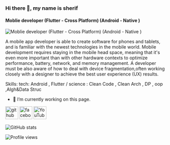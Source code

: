 ### Hi there 👋, my name is sherif
#### Moblie developer (Flutter - Cross Platform) (Android - Native )
![Moblie developer (Flutter - Cross Platform) (Android - Native )](https://scontent.fcai20-5.fna.fbcdn.net/v/t39.30808-6/p526x296/271732467_579945576637253_6428180888437238994_n.jpg?_nc_cat=107&ccb=1-5&_nc_sid=8bfeb9&_nc_ohc=mDRrPmQwVogAX_077u8&_nc_ht=scontent.fcai20-5.fna&oh=00_AT_tP4SEGqH7hAi16N9TC07BZIwYK7wM_fGc65nz-61q4g&oe=61E8E5BF)

A mobile app developer is able to create software for phones and tablets, and is familiar with the newest technologies in the mobile world. Mobile development requires staying in the mobile head space, meaning that it's even more important than with other hardware contexts to optimize performance, battery, network, and memory management. A developer must be also aware of how to deal with device fragmentation,often working closely with a designer to achieve the best user experience (UX) results.

Skills: tech: Android , Flutter / science : Clean Code , Clean Arch , DP , oop ,Algh&Data Struc 

- 🔭 I’m currently working on this page. 


[<img src='https://cdn.jsdelivr.net/npm/simple-icons@3.0.1/icons/github.svg' alt='github' height='40'>](https://github.com/itsherifAhmed)  [<img src='https://cdn.jsdelivr.net/npm/simple-icons@3.0.1/icons/facebook.svg' alt='facebook' height='40'>](https://www.facebook.com/Secitsherif/)  [<img src='https://cdn.jsdelivr.net/npm/simple-icons@3.0.1/icons/youtube.svg' alt='YouTube' height='40'>](https://www.youtube.com/channel/UCytEtngcIINSMbdc22SrbrQ)  

![GitHub stats](https://github-readme-stats.vercel.app/api?username=itsherifAhmed&show_icons=true)  

![Profile views](https://gpvc.arturio.dev/itsherifAhmed)  
